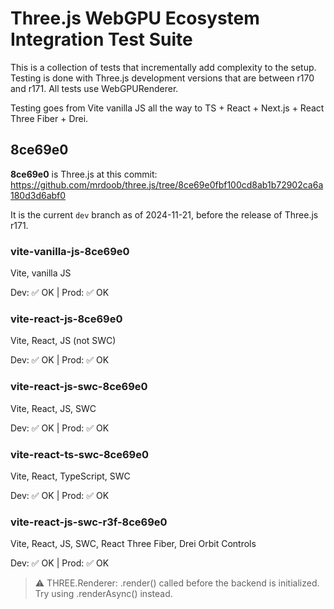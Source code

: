 # Three.js WebGPU Ecosystem Integration Test Suite

This is a collection of tests that incrementally add complexity to the setup. Testing is done with Three.js development versions that are between r170 and r171. All tests use WebGPURenderer.

Testing goes from Vite vanilla JS all the way to TS + React + Next.js + React Three Fiber + Drei.

## 8ce69e0

**8ce69e0** is Three.js at this commit: https://github.com/mrdoob/three.js/tree/8ce69e0fbf100cd8ab1b72902ca6a180d3d6abf0

It is the current `dev` branch as of 2024-11-21, before the release of Three.js r171.

### vite-vanilla-js-8ce69e0

Vite, vanilla JS

Dev: ✅ OK | Prod: ✅ OK

### vite-react-js-8ce69e0

Vite, React, JS (not SWC)

Dev: ✅ OK | Prod: ✅ OK

### vite-react-js-swc-8ce69e0

Vite, React, JS, SWC

Dev: ✅ OK | Prod: ✅ OK

### vite-react-ts-swc-8ce69e0

Vite, React, TypeScript, SWC

Dev: ✅ OK | Prod: ✅ OK

### vite-react-js-swc-r3f-8ce69e0

Vite, React, JS, SWC, React Three Fiber, Drei Orbit Controls

Dev: ✅ OK | Prod: ✅ OK

> ⚠️ THREE.Renderer: .render() called before the backend is initialized. Try using .renderAsync() instead.
